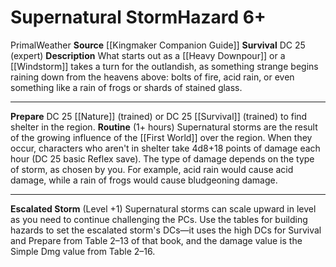 ﻿---
hazard_type: Weather
id: '8'
level: '6'
name: Supernatural Storm
rarity: Common
requirement: null
source: '[[DATABASE/source/Kingmaker Companion Guide|Kingmaker Companion Guide]]'
trait:
- '[[DATABASE/trait/Primal|Primal]]'
- '[[DATABASE/trait/Weather|Weather]]'
type: Weather Hazard

---
# Supernatural Storm<span class="item-type">Hazard 6+</span>

<span class="item-trait">Primal</span><span class="item-trait">Weather</span>
**Source** [[Kingmaker Companion Guide]]
**Survival** DC 25 (expert)
**Description** What starts out as a [[Heavy Downpour]] or a [[Windstorm]] takes a turn for the outlandish, as something strange begins raining down from the heavens above: bolts of fire, acid rain, or even something like a rain of frogs or shards of stained glass.

---
**Prepare** DC 25 [[Nature]] (trained) or DC 25 [[Survival]] (trained) to find shelter in the region.
**Routine** (1+ hours) Supernatural storms are the result of the growing influence of the [[First World]] over the region. When they occur, characters who aren't in shelter take 4d8+18 points of damage each hour (DC 25 basic Reflex save). The type of damage depends on the type of storm, as chosen by you. For example, acid rain would cause acid damage, while a rain of frogs would cause bludgeoning damage.

---
**Escalated Storm** (Level +1) Supernatural storms can scale upward in level as you need to continue challenging the PCs. Use the tables for building hazards to set the escalated storm's DCs—it uses the high DCs for Survival and Prepare from Table 2–13 of that book, and the damage value is the Simple Dmg value from Table 2–16.